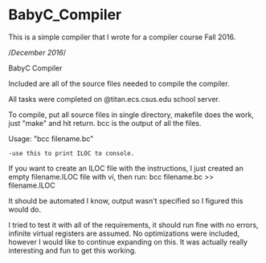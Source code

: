 # BabyC_Compiler
This is a simple compiler that I wrote for a compiler course Fall 2016.


/*December 2016*/


BabyC Compiler


Included are all of the source files needed to compile the compiler.

All tasks were completed on @titan.ecs.csus.edu school server.

To compile, put all source files in single directory, makefile does the work, just "make" and hit return.
bcc is the output of all the files.

Usage: "bcc filename.bc"

	-use this to print ILOC to console.

If you want to create an ILOC file with the instructions, I just created an empty filename.ILOC file with vi, then run:
	bcc filename.bc >> filename.ILOC

It should be automated I know, output wasn't specified so I figured this would do.

I tried to test it with all of the requirements, it should run fine with no errors, infinite virtual registers
are assumed.  No optimizations were included, however I would like to continue expanding on this.  It was actually
really interesting and fun to get this working.
